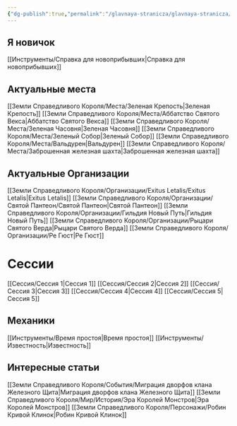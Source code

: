 ```yaml
---
{"dg-publish":true,"permalink":"/glavnaya-stranicza/glavnaya-stranicza/","tags":["gardenEntry"]}
---
```


## Я новичок

[[Инструменты/Справка для новоприбывших\|Справка для новоприбывших]]

## Актуальные места

[[Земли Справедливого Короля/Места/Зеленая Крепость\|Зеленая Крепость]]
[[Земли Справедливого Короля/Места/Аббатство Святого Векса\|Аббатство Святого Векса]]
[[Земли Справедливого Короля/Места/Зеленая Часовня\|Зеленая Часовня]]
[[Земли Справедливого Короля/Места/Зеленый Собор\|Зеленый Собор]]
[[Земли Справедливого Короля/Места/Вальдурен\|Вальдурен]]
[[Земли Справедливого Короля/Места/Заброшенная железная шахта\|Заброшенная железная шахта]]

## Актуальные Организации

[[Земли Справедливого Короля/Организации/Exitus Letalis/Exitus Letalis\|Exitus Letalis]]
[[Земли Справедливого Короля/Организации/Святой Пантеон/Святой Пантеон\|Святой Пантеон]]
[[Земли Справедливого Короля/Организации/Гильдия Новый Путь\|Гильдия Новый Путь]]
[[Земли Справедливого Короля/Организации/Рыцари Святого Верда\|Рыцари Святого Верда]]
[[Земли Справедливого Короля/Организации/Ре Гюст\|Ре Гюст]]

# Сессии

[[Сессия/Сессия 1\|Сессия 1]]
[[Сессия/Сессия 2\|Сессия 2]]
[[Сессия/Сессия 3\|Сессия 3]]
[[Сессия/Сессия 4\|Сессия 4]]
[[Сессия/Сессия 5\|Сессия 5]]

## Механики

[[Инструменты/Время простоя\|Время простоя]]
[[Инструменты/Известность\|Известность]]

## Интересные статьи

[[Земли Справедливого Короля/События/Миграция дворфов клана Железного Щита\|Миграция дворфов клана Железного Щита]]
[[Земли Справедливого Короля/Мир/История/Эра Королей Монстров\|Эра Королей Монстров]]
[[Земли Справедливого Короля/Персонажи/Робин Кривой Клинок\|Робин Кривой Клинок]]



